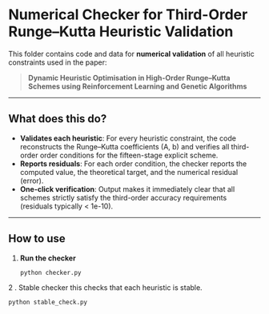 # Numerical Checker for Third-Order Runge–Kutta Heuristic Validation

This folder contains code and data for **numerical validation** of all heuristic constraints used in the paper:

> **Dynamic Heuristic Optimisation in High-Order Runge–Kutta Schemes using Reinforcement Learning and Genetic Algorithms**

---

## What does this do?

- **Validates each heuristic**: For every heuristic constraint, the code reconstructs the Runge–Kutta coefficients (A, b) and verifies all third-order order conditions for the fifteen-stage explicit scheme.
- **Reports residuals**: For each order condition, the checker reports the computed value, the theoretical target, and the numerical residual (error).
- **One-click verification**: Output makes it immediately clear that all schemes strictly satisfy the third-order accuracy requirements (residuals typically < 1e-10).

---

## How to use

1. **Run the checker**
   ```bash
   python checker.py
2 . Stable checker this checks that each heuristic is stable.
   ```bash
   python stable_check.py
   
